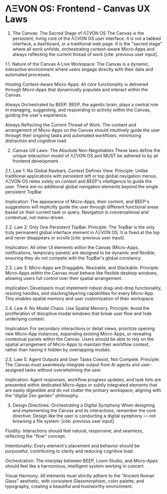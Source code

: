 # ΛΞVON OS: Frontend - Canvas UX Laws
1. The Canvas: The Sacred Stage of ΛΞVON OS
The Canvas is the persistent, living core of the ΛΞVON OS user interface. It is not a tabbed interface, a dashboard, or a traditional web page. It is the "sacred stage" where all work unfolds, orchestrating context-aware Micro-Apps and always reflecting the current thread of work [cite: previous user input].

1.1. Nature of the Canvas
A Live Workspace: The Canvas is a dynamic, interactive environment where users engage directly with their data and automated processes.

Hosting Context-Aware Micro-Apps: All core functionality is delivered through Micro-Apps that dynamically populate and interact within the Canvas.

Always Orchestrated by BEEP: BEEP, the agentic brain, plays a central role in managing, suggesting, and responding to activity within the Canvas, guiding the user's experience.

Always Reflecting the Current Thread of Work: The content and arrangement of Micro-Apps on the Canvas should intuitively guide the user through their ongoing tasks and automated workflows, minimizing distraction and cognitive load.

2. Canvas UX Laws: The Absolute Non-Negotiables
These laws define the unique interaction model of ΛΞVON OS and MUST be adhered to by all frontend development.

2.1. Law 1: No Global Navbars. Context Defines View.
Principle: Unlike traditional applications with persistent left or top global navigation menus, ΛΞVON OS relies solely on context and BEEP's intelligence to guide the user. There are no additional global navigation elements beyond the single persistent TopBar.

Implication: The appearance of Micro-Apps, their content, and BEEP's suggestions will implicitly guide the user through different functional areas based on their current task or query. Navigation is conversational and contextual, not menu-driven.

2.2. Law 2: Only One Persistent TopBar.
Principle: The TopBar is the only truly permanent global interface element in ΛΞVON OS. It is fixed at the top and never disappears or scrolls [cite: previous user input].

Implication: All other UI elements within the Canvas (Micro-Apps, notifications, temporary panels) are designed to be dynamic and flexible, ensuring they do not compete with the TopBar's global constancy.

2.3. Law 3: Micro-Apps are Draggable, Resizable, and Stackable.
Principle: Micro-Apps within the Canvas must behave like flexible desktop windows, allowing users full control over their spatial arrangement.

Implication: Developers must implement robust drag-and-drop functionality, resizing handles, and stacking/layering capabilities for every Micro-App. This enables spatial memory and user customization of their workspace.

2.4. Law 4: No Modal Chaos. Use Spatial Memory.
Principle: Avoid the proliferation of disruptive modal windows that break user flow and hide underlying context.

Implication: For secondary interactions or detail views, prioritize opening new Micro-App instances, expanding existing Micro-Apps, or revealing contextual panels within the Canvas. Users should be able to rely on the spatial arrangement of Micro-Apps to maintain their workflow context, rather than having it hidden by overlapping modals.

2.5. Law 5: Agent Outputs and User Tasks Coexist, Not Compete.
Principle: The Canvas must seamlessly integrate output from AI agents and user-assigned tasks without overwhelming the user.

Implication: Agent responses, workflow progress updates, and task lists are presented within dedicated Micro-Apps or subtly integrated elements that are easily digestible and do not clutter the primary workspace, aligning with the "digital Zen garden" philosophy.

3. Design Directives: Orchestrating a Digital Symphony
When designing and implementing the Canvas and its interactions, remember the core directive: Design like the user is conducting a digital symphony — not browsing a file system. [cite: previous user input]

Fluidity: Interactions should feel natural, responsive, and seamless, reflecting the "flow" concept.

Intentionality: Every element's placement and behavior should be purposeful, contributing to clarity and reducing cognitive load.

Orchestration: The interplay between BEEP, Loom Studio, and Micro-Apps should feel like a harmonious, intelligent system working in concert.

Visual Harmony: All elements must strictly adhere to the "Ancient Roman Glass" aesthetic, with consistent Glassmorphism, color palette, and typography, creating a beautiful and trustworthy environment.
